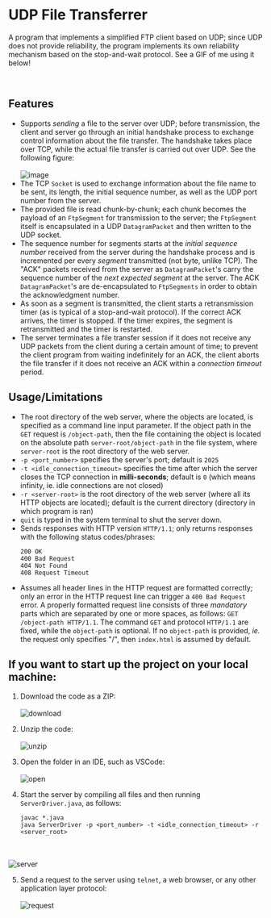 # UDP File Transferrer

A program that implements a simplified FTP client based on UDP; since UDP does not provide reliability, the
program implements its own reliability mechanism based on the stop-and-wait protocol. See a GIF of me using it below!

&nbsp;

## Features
- Supports _sending_ a file to the server over UDP; before transmission, the client and server go through an initial handshake process
  to exchange control information about the file transfer. The handshake takes place over TCP, while the actual file transfer is carried out
  over UDP. See the following figure:
<br></br>
![image](https://github.com/prempreetbrar/UDPFileTransferrer/assets/89614923/17ec3a65-ce55-4e29-b9b0-f2263ff72dfd)
&nbsp;
- The TCP `Socket` is used to exchange information about the file name to be sent, its length, the initial sequence number, as well as the UDP port
  number from the server.
- The provided file is read chunk-by-chunk; each chunk becomes the payload of an `FtpSegment` for transmission to the server; the `FtpSegment` itself is
  encapsulated in a UDP `DatagramPacket` and then written to the UDP socket.
- The sequence number for segments starts at the _initial sequence number_ received from the server during the handshake process and is incremented per every
  _segment_ transmitted (not byte, unlike TCP). The "ACK" packets received from the server as `DatagramPacket`'s carry the sequence number of the _next expected
  segment_ at the server. The ACK `DatagramPacket`'s are de-encapsulated to `FtpSegments` in order to obtain the acknowledgment number.
- As soon as a segment is transmitted, the client starts a retransmission timer (as is typical of a stop-and-wait protocol). If the correct ACK arrives, the timer is
  stopped. If the timer expires, the segment is retransmitted and the timer is restarted. 
- The server terminates a file transfer session if it does not receive any UDP packets from the client during a certain amount of time; to prevent the client program
  from waiting indefinitely for an ACK, the client aborts the file transfer if it does not receive an ACK within a _connection timeout_ period. 

## Usage/Limitations
- The root directory of the web server, where the objects are located, is specified as a command line input parameter. If the object path in
  the `GET` request is `/object-path`, then the file containing the object is located on the absolute path `server-root/object-path` in the file
  system, where `server-root` is the root directory of the web server.
- `-p <port_number>` specifies the server's port; default is `2025`
- `-t <idle_connection_timeout>` specifies the time after which the server closes the TCP connection in **milli-seconds**; default is `0` (which means infinity,
   ie. idle connections are not closed)
- `-r <server-root>` is the root directory of the web server (where all its HTTP objects are located); default is the current directory (directory in which program
   is ran)
- `quit` is typed in the system terminal to shut the server down. 
- Sends responses with HTTP version `HTTP/1.1`; only returns responses with the following status codes/phrases:
  ```
  200 OK
  400 Bad Request
  404 Not Found
  408 Request Timeout
  ```
- Assumes all header lines in the HTTP request are formatted correctly; only an error in the HTTP request line can trigger a `400 Bad Request` error. A
  properly formatted request line consists of three _mandatory_ parts which are separated by one or more spaces, as follows: `GET /object-path HTTP/1.1`.
  The command `GET` and protocol `HTTP/1.1` are fixed, while the `object-path` is optional. If no `object-path` is provided, _ie._ the request only specifies "/",
  then `index.html` is assumed by default. 

## If you want to start up the project on your local machine:
1. Download the code as a ZIP:
<br></br>
![download](https://github.com/prempreetbrar/TCPWebServer/assets/89614923/291dc4a0-fe63-40b8-a70a-8bd3f987d5b6)
&nbsp;

2. Unzip the code:
<br></br>
![unzip](https://github.com/prempreetbrar/TCPWebServer/assets/89614923/e2283434-6b61-41a1-b9b9-bb6380900798)
&nbsp;

3. Open the folder in an IDE, such as VSCode:
<br></br>
![open](https://github.com/prempreetbrar/TCPWebServer/assets/89614923/aa1e0040-15af-4697-b9ab-52104b28e5b4)
&nbsp;

4. Start the server by compiling all files and then running `ServerDriver.java`, as follows:
   ```
   javac *.java
   java ServerDriver -p <port_number> -t <idle_connection_timeout> -r <server_root>
   ```
<br></br>
![server](https://github.com/prempreetbrar/TCPWebServer/assets/89614923/51398c4c-fa7b-4867-b6b9-0b3d40d2bf55)
&nbsp;

5. Send a request to the server using `telnet`, a web browser, or any other application layer protocol:
<br></br>
![request](https://github.com/prempreetbrar/TCPWebServer/assets/89614923/44472d33-d81a-4b1a-a282-0cf861a3d654)


